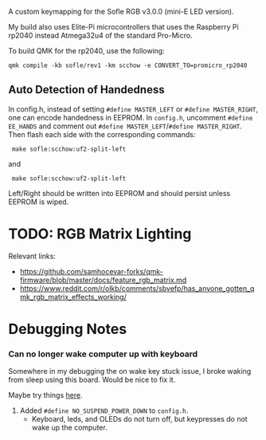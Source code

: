 A custom keymapping for the Sofle RGB v3.0.0 (mini-E LED version).

My build also uses Elite-Pi microcontrollers that uses the Raspberry Pi rp2040 instead Atmega32u4 of the standard Pro-Micro.

To build QMK for the rp2040, use the following:

```
qmk compile -kb sofle/rev1 -km scchow -e CONVERT_TO=promicro_rp2040
```

Auto Detection of Handedness
---

In config.h, instead of setting `#define MASTER_LEFT` or `#define MASTER_RIGHT`, one can encode handedness in EEPROM.
In `config.h`, uncomment `#define EE_HANDS` and comment out `#define MASTER_LEFT`/`#define MASTER_RIGHT`. 
Then flash each side with the corresponding commands:
```
 make sofle:scchow:uf2-split-left
```
and 
```
 make sofle:scchow:uf2-split-left
```
Left/Right should be written into EEPROM and should persist unless EEPROM is wiped.

# TODO: RGB Matrix Lighting

Relevant links:
- https://github.com/samhocevar-forks/qmk-firmware/blob/master/docs/feature_rgb_matrix.md
- https://www.reddit.com/r/olkb/comments/sbvefp/has_anyone_gotten_qmk_rgb_matrix_effects_working/


# Debugging Notes

### Can no longer wake computer up with keyboard

Somewhere in my debugging the on wake key stuck issue, I broke waking from sleep using this board. Would be nice to fix it.

Maybe try things [here](https://github.com/qmk/qmk_firmware/issues/1149#issuecomment-792042931).

1. Added `#define NO_SUSPEND_POWER_DOWN` to `config.h`.
    - Keyboard, leds, and OLEDs do not turn off, but keypresses do not wake up the computer.


 